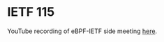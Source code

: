 # IETF 115

YouTube recording of eBPF-IETF side meeting [here](
https://www.youtube.com/watch?v=KRGYGBkJpWM).